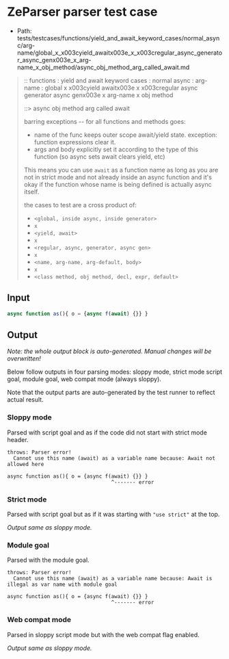 # ZeParser parser test case

- Path: tests/testcases/functions/yield_and_await_keyword_cases/normal_async/arg-name/global_x_x003cyield_awaitx003e_x_x003cregular_async_generator_async_genx003e_x_arg-name_x_obj_method/async_obj_method_arg_called_await.md

> :: functions : yield and await keyword cases : normal async : arg-name : global x x003cyield awaitx003e x x003cregular async generator async genx003e x arg-name x obj method
>
> ::> async obj method arg called await
>
> barring exceptions -- for all functions and methods goes:
>
> - name of the func keeps outer scope await/yield state. exception: function expressions clear it.
> - args and body explicitly set it according to the type of this function (so async sets await clears yield, etc)
>
> This means you can use `await` as a function name as long as you are not in strict mode and not already inside an async function and it's okay if the function whose name is being defined is actually async itself.
>
> the cases to test are a cross product of:
>
> - `<global, inside async, inside generator>` 
> - `x` 
> - `<yield, await>`
> - `x` 
> - `<regular, async, generator, async gen>`
> - `x` 
> - `<name, arg-name, arg-default, body>`
> - `x`
> - `<class method, obj method, decl, expr, default>`

## Input

`````js
async function as(){ o = {async f(await) {}} }
`````

## Output

_Note: the whole output block is auto-generated. Manual changes will be overwritten!_

Below follow outputs in four parsing modes: sloppy mode, strict mode script goal, module goal, web compat mode (always sloppy).

Note that the output parts are auto-generated by the test runner to reflect actual result.

### Sloppy mode

Parsed with script goal and as if the code did not start with strict mode header.

`````
throws: Parser error!
  Cannot use this name (await) as a variable name because: Await not allowed here

async function as(){ o = {async f(await) {}} }
                                  ^------- error
`````

### Strict mode

Parsed with script goal but as if it was starting with `"use strict"` at the top.

_Output same as sloppy mode._

### Module goal

Parsed with the module goal.

`````
throws: Parser error!
  Cannot use this name (await) as a variable name because: Await is illegal as var name with module goal

async function as(){ o = {async f(await) {}} }
                                  ^------- error
`````


### Web compat mode

Parsed in sloppy script mode but with the web compat flag enabled.

_Output same as sloppy mode._
